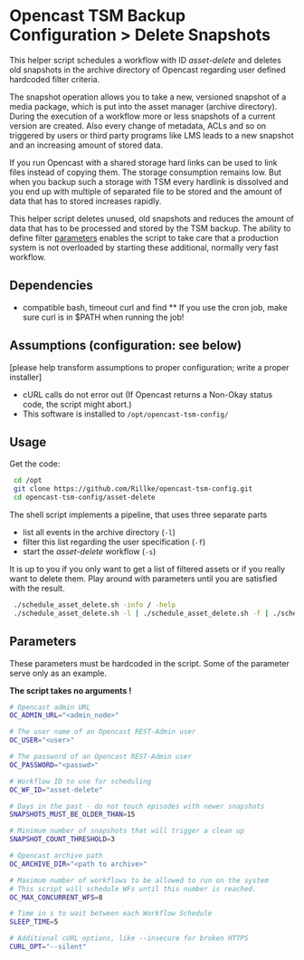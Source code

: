 # Opencast TSM Backup Configuration > Delete Snapshots

This helper script schedules a workflow with ID *asset-delete* and deletes old snapshots in the archive directory of Opencast regarding user defined hardcoded filter criteria.

The snapshot operation allows you to take a new, versioned snapshot of a media package, which is put into the asset manager (archive directory). During the execution of a workflow more or less snapshots of a current version are created. Also every change of metadata, ACLs and so on triggered by users or third party programs like LMS leads to a new snapshot and an increasing amount of stored data.

If you run Opencast with a shared storage hard links can be used to link files instead of copying them. The storage consumption remains low. But when you backup such a storage with TSM every hardlink is dissolved and you end up with multiple of separated file to be stored and the amount of data that has to stored increases rapidly.

This helper script deletes unused, old snapshots and reduces the amount of data that has to be processed and stored by the TSM backup. The ability to define filter [parameters](#parameters) enables the script to  take care that a production system is not overloaded by starting these additional, normally very fast workflow.

## Dependencies

* compatible bash, timeout curl and find
** If you use the cron job, make sure curl is in $PATH when running the job!

## Assumptions (configuration: see below)

[please help transform assumptions to proper configuration; write a proper installer]

* cURL calls do not error out (If Opencast returns a Non-Okay status code,
  the script might abort.)
* This software is installed to `/opt/opencast-tsm-config/`

## Usage

Get the code:

```bash
 cd /opt
 git clone https://github.com/Rillke/opencast-tsm-config.git
 cd opencast-tsm-config/asset-delete
```

The shell script implements a pipeline, that uses three separate parts
 -  list all events in the archive directory (`-l`)
 -  filter this list regarding the user specification (`-f`)
 -  start the *asset-delete* workflow (`-s`)

It is up to you if you only want to get a list of filtered assets or if you really want to delete them.
Play around with parameters until you are satisfied with the result.

```bash
 ./schedule_asset_delete.sh -info / -help
 ./schedule_asset_delete.sh -l | ./schedule_asset_delete.sh -f | ./schedule_asset_delete.sh -s`
```

## Parameters

These parameters must be hardcoded in the script. Some of the parameter serve only as an example.

**The script takes no arguments !**


```bash
# Opencast admin URL
OC_ADMIN_URL="<admin_node>"
```
```bash
# The user name of an Opencast REST-Admin user
OC_USER="<user>"
```
```bash
# The password of an Opencast REST-Admin user
OC_PASSWORD="<passwd>"
```
```bash
# Workflow ID to use for scheduling
OC_WF_ID="asset-delete"
```
```bash
# Days in the past - do not touch episodes with newer snapshots
SNAPSHOTS_MUST_BE_OLDER_THAN=15
```
```bash
# Minimum number of snapshots that will trigger a clean up
SNAPSHOT_COUNT_THRESHOLD=3
```
```bash
# Opencast archive path
OC_ARCHIVE_DIR="<path to archive>"
```
```bash
# Maximum number of workflows to be allowed to run on the system
# This script will schedule WFs until this number is reached.
OC_MAX_CONCURRENT_WFS=8
```
```bash
# Time in s to wait between each Workflow Schedule
SLEEP_TIME=5
```
```bash
# Additional cURL options, like --insecure for broken HTTPS
CURL_OPT="--silent"
```
